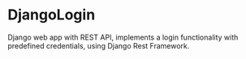 # DjangoLogin
Django web app with REST API, implements a login functionality with predefined credentials, using Django Rest Framework. 
